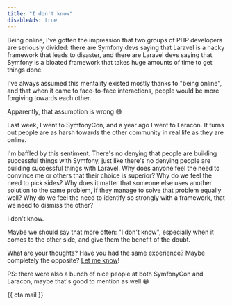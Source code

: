 ```yaml
---
title: "I don't know"
disableAds: true
---
```


Being online, I've gotten the impression that two groups of PHP developers are seriously divided: there are Symfony devs saying that Laravel is a hacky framework that leads to disaster, and there are Laravel devs saying that Symfony is a bloated framework that takes huge amounts of time to get things done.

I've always assumed this mentality existed mostly thanks to "being online", and that when it came to face-to-face interactions, people would be more forgiving towards each other.

Apparently, that assumption is wrong 😅

Last week, I went to SymfonyCon, and a year ago I went to Laracon. It turns out people are as harsh towards the other community in real life as they are online.

I'm baffled by this sentiment. There's no denying that people are building successful things with Symfony, just like there's no denying people are building successful things with Laravel. Why does anyone feel the need to convince me or others that their choice is superior? Why do we feel the need to pick sides? Why does it matter that someone else uses another solution to the same problem, if they manage to solve that problem equally well? Why do we feel the need to identify so strongly with a framework, that we need to dismiss the other?

I don't know.

Maybe we should say that more often: "I don't know", especially when it comes to the other side, and give them the benefit of the doubt.

What are your thoughts? Have you had the same experience? Maybe completely the opposite? <a href="mailto:brendt@stitcher.io">Let me know</a>!

PS: there were also a bunch of nice people at both SymfonyCon and Laracon, maybe that's good to mention as well 😁

{{ cta:mail }}